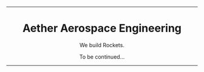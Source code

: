 <div align="center">
    <hr>
    <h1>Aether Aerospace Engineering</h1>
    <p>We build Rockets.</p>
    <p>To be continued...</p>
    <hr>
</div>
